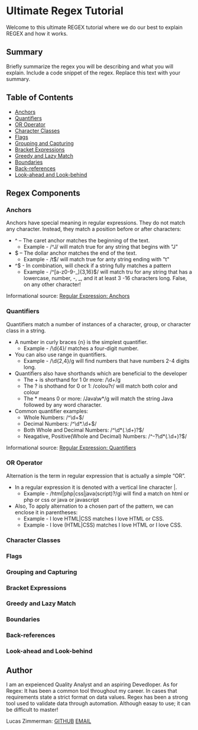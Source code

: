 # Ultimate Regex Tutorial

Welcome to this ultimate REGEX tutorial where we do our best to explain REGEX and how it works.

## Summary

Briefly summarize the regex you will be describing and what you will explain. Include a code snippet of the regex. Replace this text with your summary.

## Table of Contents

- [Anchors](#anchors)
- [Quantifiers](#quantifiers)
- [OR Operator](#or-operator)
- [Character Classes](#character-classes)
- [Flags](#flags)
- [Grouping and Capturing](#grouping-and-capturing)
- [Bracket Expressions](#bracket-expressions)
- [Greedy and Lazy Match](#greedy-and-lazy-match)
- [Boundaries](#boundaries)
- [Back-references](#back-references)
- [Look-ahead and Look-behind](#look-ahead-and-look-behind)

## Regex Components

### Anchors

Anchors have special meaning in regular expressions. They do not match any character. Instead, they match a position before or after characters:

 * ^ – The caret anchor matches the beginning of the text.
   * Example - /^J/ will match true for any string that begins with "J"
 * $ – The dollar anchor matches the end of the text.
   * Example - /t$/ will match true for anty string ending with "t" 
 * ^$ - In combination, will check if a string fully matches a pattern
   * Example - /^[a-z0-9-_]{3,16}$/ will match tru for any string that has a lowercase, number, -, _, and it at least 3 -16 characters long. False, on any other character! 

Informational source: [Regular Expression: Anchors](https://www.javascripttutorial.net/regular-expression-anchors)

### Quantifiers

Quantifiers match a number of instances of a character, group, or character class in a string.

* A number in curly braces {n} is the simplest quantifier.
  * Example - /\d{4}/ matches a four-digit number.
* You can also use range in quantifiers.
  * Example - /\d{2,4}/g will find numbers that have numbers 2-4 digits long.
* Quantifiers also have shorthands which are beneficial to the developer
  * The + is shorthand for 1 0r more: /\d+/g
  * The ? is shothand for 0 or 1: /colou?r/ will match both color and colour
  * The * means 0 or more: /Java\w*/g will match the string Java followed by any word character.
* Common quantifier examples:
  * Whole Numbers: /^\d+$/
  * Decimal Numbers: /^\d*.\d+$/
  * Both Whole and Decimal Numbers: /^\d*(.\d+)?$/
  * Neagative, Positive(Whole and Decimal) Numbers: /^-?\d*(.\d+)?$/

Informational source: [Regular Expression: Quantifiers](https://www.javascripttutorial.net/regular-expression-quantifiers)

### OR Operator

Alternation is the term in regular expression that is actually a simple “OR”.

* In a regular expression it is denoted with a vertical line character |.
  * Example - /html|php|css|java(script)?/gi will find a match on html or php or css or java or javascript
* Also, To apply alternation to a chosen part of the pattern, we can enclose it in parentheses:
  * Example - I love HTML|CSS matches I love HTML or CSS.
  * Example - I love (HTML|CSS) matches I love HTML or I love CSS.

### Character Classes

### Flags

### Grouping and Capturing

### Bracket Expressions

### Greedy and Lazy Match

### Boundaries

### Back-references

### Look-ahead and Look-behind

## Author

I am an expeienced Quality Analyst and an aspiring Devedloper. As for Regex: It has been a common tool throughout my career. In cases that requirements state a strict format
on data values. Regex has been a strong tool used to validate data through automation. Although easay to use; it can be difficult to master!

Lucas Zimmerman: [GITHUB](github.com/dolomiteson)	[EMAIL](mailto:zimmerman.lucas@hotmail.com)

